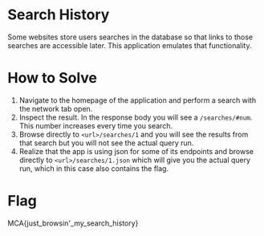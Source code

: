# Search History

Some websites store users searches in the database so that links to those searches are accessible later. This application emulates that functionality.

# How to Solve

1. Navigate to the homepage of the application and perform a search with the network tab open.
1. Inspect the result. In the response body you will see a `/searches/#num`. This number increases every time you search.
1. Browse directly to `<url>/searches/1` and you will see the results from that search but you will not see the actual query run.
1. Realize that the app is using json for some of its endpoints and browse directly to `<url>/searches/1.json` which will give you the actual query run, which in this case also contains the flag.

# Flag

MCA{just_browsin'_my_search_history}